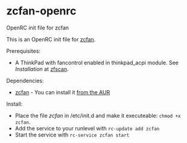 # zcfan-openrc
OpenRC init file for zcfan

This is an OpenRC init file for [zcfan](https://github.com/cdown/zcfan).

Prerequisites:
- A ThinkPad with fancontrol enabled in thinkpad_acpi module. See *Installation* at [zfscan](https://github.com/cdown/zcfan#Installation).

Dependencies:
- [zcfan](https://github.com/cdown/zcfan) - You can install it [from the AUR](https://aur.archlinux.org/packages/zcfan)

Install:
- Place the file *zcfan* in /etc/init.d and make it executeable:  `chmod +x zcfan`.
- Add the service to your runlevel with `rc-update add zcfan`
- Start the service with `rc-service zcfan start`
